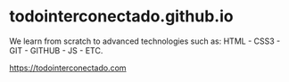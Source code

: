 # todointerconectado.github.io
We learn from scratch to advanced technologies such as: HTML - CSS3 - GIT - GITHUB - JS - ETC.

https://todointerconectado.com
